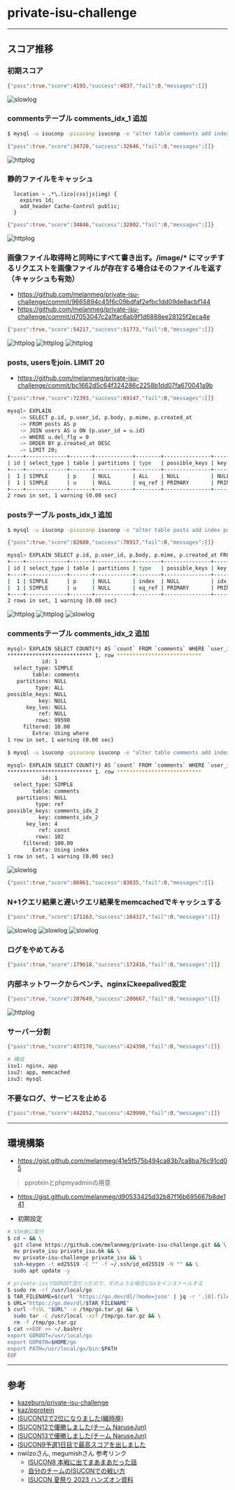 # private-isu-challenge

---

## スコア推移

### 初期スコア
```bash
{"pass":true,"score":4193,"success":4037,"fail":0,"messages":[]}
```
![slowlog](./images/1.PNG)

### commentsテーブル comments_idx_1 追加
```bash
$ mysql -u isuconp -pisuconp isuconp -e "alter table comments add index comments_idx_1 (post_id, created_at DESC);"
```
```bash
{"pass":true,"score":34720,"success":32646,"fail":0,"messages":[]}
```
![httplog](./images/2.PNG)

### 静的ファイルをキャッシュ
```config
  location ~ .*\.(ico|css|js|img) {
    expires 1d;
    add_header Cache-Control public;
  }
```
```bash
{"pass":true,"score":34846,"success":32802,"fail":0,"messages":[]}
```
![httplog](./images/3.PNG)

### 画像ファイル取得時と同時にすべて書き出す。/image/* にマッチするリクエストを画像ファイルが存在する場合はそのファイルを返す（キャッシュも有効）
- https://github.com/melanmeg/private-isu-challenge/commit/9665894c45f6c09bdfaf2efbc1dd09de8acbf144
- https://github.com/melanmeg/private-isu-challenge/commit/d7053047c2a1fac6ab9f1d6888ee28125f2eca4e
```bash
{"pass":true,"score":54217,"success":51773,"fail":0,"messages":[]}
```
![httplog](./images/4.PNG)
![httplog](./images/4_2.PNG)
![httplog](./images/4_3.PNG)

### posts, usersをjoin. LIMIT 20
- https://github.com/melanmeg/private-isu-challenge/commit/bc1662d5c64f324286c2258b1dd07fa670041a9b
```bash
{"pass":true,"score":72393,"success":69147,"fail":0,"messages":[]}
```
```bash
mysql> EXPLAIN
    -> SELECT p.id, p.user_id, p.body, p.mime, p.created_at
    -> FROM posts AS p
    -> JOIN users AS u ON (p.user_id = u.id)
    -> WHERE u.del_flg = 0
    -> ORDER BY p.created_at DESC
    -> LIMIT 20;
+----+-------------+-------+------------+--------+---------------+---------+---------+-------------------+------+----------+----------------+
| id | select_type | table | partitions | type   | possible_keys | key     | key_len | ref               | rows | filtered | Extra          |
+----+-------------+-------+------------+--------+---------------+---------+---------+-------------------+------+----------+----------------+
|  1 | SIMPLE      | p     | NULL       | ALL    | NULL          | NULL    | NULL    | NULL              | 9791 |   100.00 | Using filesort |
|  1 | SIMPLE      | u     | NULL       | eq_ref | PRIMARY       | PRIMARY | 4       | isuconp.p.user_id |    1 |    10.00 | Using where    |
+----+-------------+-------+------------+--------+---------------+---------+---------+-------------------+------+----------+----------------+
2 rows in set, 1 warning (0.00 sec)
```

### postsテーブル posts_idx_1 追加
```bash
$ mysql -u isuconp -pisuconp isuconp -e "alter table posts add index posts_idx_1 (created_at DESC);"
```
```bash
{"pass":true,"score":82680,"success":78917,"fail":0,"messages":[]}
```
```bash
mysql> EXPLAIN SELECT p.id, p.user_id, p.body, p.mime, p.created_at FROM posts AS p JOIN users AS u ON (p.user_id = u.id) WHERE u.del_flg = 0 ORDER BY p.created_at DESC LIMIT 20;
+----+-------------+-------+------------+--------+---------------+---------------------+---------+-------------------+------+----------+-------------+
| id | select_type | table | partitions | type   | possible_keys | key                 | key_len | ref               | rows | filtered | Extra       |
+----+-------------+-------+------------+--------+---------------+---------------------+---------+-------------------+------+----------+-------------+
|  1 | SIMPLE      | p     | NULL       | index  | NULL          | idx_created_at_desc | 4       | NULL              |  199 |   100.00 | NULL        |
|  1 | SIMPLE      | u     | NULL       | eq_ref | PRIMARY       | PRIMARY             | 4       | isuconp.p.user_id |    1 |    10.00 | Using where |
+----+-------------+-------+------------+--------+---------------+---------------------+---------+-------------------+------+----------+-------------+
2 rows in set, 1 warning (0.00 sec)
```
![httplog](./images/5.PNG)
![httplog](./images/5_2.PNG)
![slowlog](./images/s.PNG)

### commentsテーブル comments_idx_2 追加
```bash
mysql> EXPLAIN SELECT COUNT(*) AS `count` FROM `comments` WHERE `user_id` = 382 \G
*************************** 1. row ***************************
           id: 1
  select_type: SIMPLE
        table: comments
   partitions: NULL
         type: ALL
possible_keys: NULL
          key: NULL
      key_len: NULL
          ref: NULL
         rows: 99590
     filtered: 10.00
        Extra: Using where
1 row in set, 1 warning (0.00 sec)
```

```bash
$ mysql -u isuconp -pisuconp isuconp -e "alter table comments add index comments_idx_2 (user_id);"
```

```bash
mysql> EXPLAIN SELECT COUNT(*) AS `count` FROM `comments` WHERE `user_id` = 382 \G
*************************** 1. row ***************************
           id: 1
  select_type: SIMPLE
        table: comments
   partitions: NULL
         type: ref
possible_keys: comments_idx_2
          key: comments_idx_2
      key_len: 4
          ref: const
         rows: 102
     filtered: 100.00
        Extra: Using index
1 row in set, 1 warning (0.00 sec)
```

![slowlog](./images/s2.PNG)


```bash
{"pass":true,"score":86961,"success":83035,"fail":0,"messages":[]}
```

### N+1クエリ結果と遅いクエリ結果をmemcachedでキャッシュする
```bash
{"pass":true,"score":171163,"success":164317,"fail":0,"messages":[]}
```

![slowlog](./images/6.PNG)
![slowlog](./images/6_2.PNG)
![slowlog](./images/6_3.PNG)

### ログをやめてみる
```bash
{"pass":true,"score":179618,"success":172416,"fail":0,"messages":[]}
```

### 内部ネットワークからベンチ、nginxにkeepalived設定
```bash
{"pass":true,"score":207649,"success":200667,"fail":0,"messages":[]}
```
![httplog](./images/7.PNG)

### サーバー分割
```bash
{"pass":true,"score":437170,"success":424398,"fail":0,"messages":[]}
```
```bash
# 構成
isu1: nginx, app
isu2: app, memcached
isu3: mysql
```

### 不要なログ、サービスを止める
```bash
{"pass":true,"score":442852,"success":429990,"fail":0,"messages":[]}
```

---

## 環境構築
- https://gist.github.com/melanmeg/41e5f575b494ca83b7ca8ba76c91cd05

> pproteinとphpmyadminの用意
- https://gist.github.com/melanmeg/d90533425d32b87f16b695667b8de141

- 初期設定
```bash
# SSH後に実行
$ cd ~ && \
  git clone https://github.com/melanmeg/private-isu-challenge.git && \
  mv private_isu private_isu.bk && \
  mv private-isu-challenge private_isu && \
  ssh-keygen -t ed25519 -C "" -f ~/.ssh/id_ed25519 -N "" && \
  sudo apt update -y

# private-isuでGOROOT空だったので、そのような場合にGoをインストールする
$ sudo rm -rf /usr/local/go
$ TAR_FILENAME=$(curl 'https://go.dev/dl/?mode=json' | jq -r '.[0].files[] | select(.os == "linux" and .arch == "amd64" and .kind == "archive") | .filename')
$ URL="https://go.dev/dl/$TAR_FILENAME"
$ curl -fsSL "$URL" -o /tmp/go.tar.gz && \
  sudo tar -C /usr/local -xzf /tmp/go.tar.gz && \
  rm -f /tmp/go.tar.gz
$ cat <<EOF >> ~/.bashrc
export GOROOT=/usr/local/go
export GOPATH=$HOME/go
export PATH=/usr/local/go/bin:$PATH
EOF
```

---

## 参考
- [kazeburo/private-isu-challenge](https://github.com/kazeburo/private-isu-challenge)
- [kaz/pprotein](https://github.com/kaz/pprotein)
- [ISUCON12で2位になりました(織時屋)](https://trap.jp/post/1710/)
- [ISUCON12で優勝しました(チーム NaruseJun)](https://zenn.dev/tohutohu/articles/8c34d1187e1b21)
- [ISUCON13で優勝しました(チーム NaruseJun)](https://zenn.dev/tohutohu/articles/923bdf5dcd73af)
- [ISUCON9予選1日目で最高スコアを出しました](https://to-hutohu.com/2019/09/09/isucon9-qual/#%E5%BD%93%E6%97%A5)
- nwiizoさん, megumishさん 参考リンク
  - [ISUCON8 本戦に出てまあまあだった話](https://hikalium.hatenablog.jp/entry/2018/10/20/225806)
  - [自分のチームのISUCONでの戦い方](https://catatsuy.medium.com/%E8%87%AA%E5%88%86%E3%81%AE%E3%83%81%E3%83%BC%E3%83%A0%E3%81%AEisucon%E3%81%A7%E3%81%AE%E6%88%A6%E3%81%84%E6%96%B9-c8fe121316aa)
  - [ISUCON 夏祭り 2023 ハンズオン資料](https://speakerdeck.com/rosylilly/isucon-xia-ji-ri-2023-hanzuonzi-liao)
